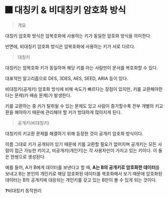 # 🎆 대칭키 & 비대칭키 암호화 방식

> 개요

대칭키 암호화 방식은 암복호화에 사용하는 키가 동일한 암호화 방식을 의미한다.

반면에, 비대칭키 암호화 방식은 암복호화에 사용하는 키가 서로 다르다.

> 대칭키

대칭키는 암복호화 키가 동일하며 해당 키를 아는 사람만이 문서를 복호화할 수 있다.

대표적인 알고리즘으로 DES, 3DES, AES, SEED, ARIA 등이 있다.

비대칭키(공개키) 암호화 방식에 비해 속도가 빠르다는 장점이 있지만, 키를 교환해야한다는 문제(키 배송 문제)가 발생한다.

키를 교환하는 중 키가 탈취될 수 있는 문제도 있고 사람이 증가할수록 전부 개별의 키교환을 해야하기 때문에 관리해야 할 키가 방대하게 많아지게 된다.

> 공개키(비대칭키)

대칭키의 키교환 문제를 해결하기 위해 등장한 것이 공개키 암호화 방식이다. 

이름 그대로 키가 공개되어 있기 때문에 키를 교환할 필요가 없어지며 공개키는 모든 사람이 접근 가능한 키이고, 비공개키(개인키)는 각 사용자만이 가지고 있는 키이다. 이 둘은 한쌍으로 생성된다.

예를 들어, A가 B에게 데이터를 보낸다고 할 때, **A는 B의 공개키로 암호화한 데이터**를 보내고 B는 본인의 개인키로 해당 암호화된 데이터를 복호화해서 보기 때문에 암호화된 데이터는 B의 공개키에 대응되는 개인키를 갖고 있는 B만이 볼 수 있게 되는 것이다.

❓비대칭키 동작원리
